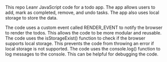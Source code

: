 This repo Leanr JavaScript code for a todo app. The app allows users to add, mark as completed, remove, and undo tasks. The app also uses local storage to store the data.


The code uses a custom event called RENDER_EVENT to notify the browser to render the todos. This allows the code to be more modular and reusable.
The code uses the isStorageExist() function to check if the browser supports local storage. This prevents the code from throwing an error if local storage is not supported.
The code uses the console.log() function to log messages to the console. This can be helpful for debugging the code.
